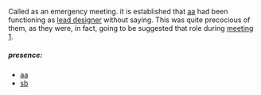Called as an emergency meeting. it is established that [aa](aa.md) had been functioning as [lead designer](lead-designer.md) without saying. This was quite precocious of them, as they were, in fact, going to be suggested that role during [meeting 1](meeting1.md).

##### presence:
- [aa](aa.md)
- [sb](sb.md)